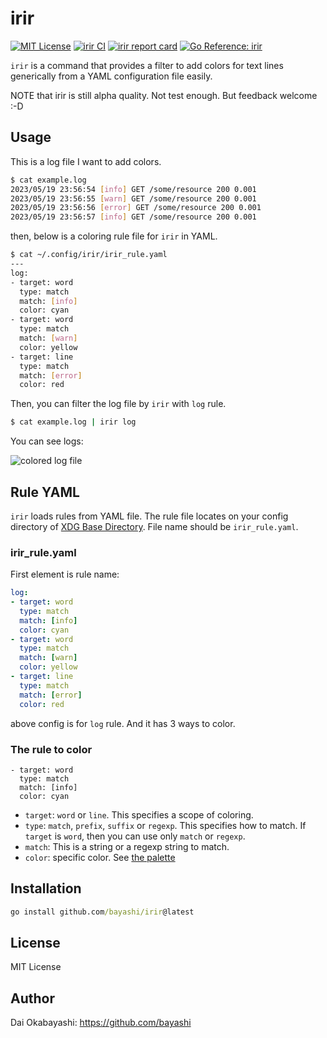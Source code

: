 # irir

<a href="https://github.com/bayashi/irir/blob/main/LICENSE" title="irir License"><img src="https://img.shields.io/badge/LICENSE-MIT-GREEN.png" alt="MIT License"></a>
<a href="https://github.com/bayashi/irir/actions" title="irir CI"><img src="https://github.com/bayashi/irir/workflows/main/badge.svg" alt="irir CI"></a>
<a href="https://goreportcard.com/report/github.com/bayashi/irir" title="irir report card" target="_blank"><img src="https://goreportcard.com/badge/github.com/bayashi/irir" alt="irir report card"></a>
<a href="https://pkg.go.dev/github.com/bayashi/irir" title="Go irir package reference" target="_blank"><img src="https://pkg.go.dev/badge/github.com/bayashi/irir.svg" alt="Go Reference: irir"></a>

`irir` is a command that provides a filter to add colors for text lines generically from a YAML configuration file easily.

NOTE that irir is still alpha quality. Not test enough. But feedback welcome :-D

## Usage

This is a log file I want to add colors.

```sh
$ cat example.log
2023/05/19 23:56:54 [info] GET /some/resource 200 0.001
2023/05/19 23:56:55 [warn] GET /some/resource 200 0.001
2023/05/19 23:56:56 [error] GET /some/resource 200 0.001
2023/05/19 23:56:57 [info] GET /some/resource 200 0.001
```

then, below is a coloring rule file for `irir` in YAML.

```sh
$ cat ~/.config/irir/irir_rule.yaml
---
log:
- target: word
  type: match
  match: [info]
  color: cyan
- target: word
  type: match
  match: [warn]
  color: yellow
- target: line
  type: match
  match: [error]
  color: red
```

Then, you can filter the log file by `irir` with `log` rule.

```sh
$ cat example.log | irir log
```

You can see logs:

![colored log file](https://user-images.githubusercontent.com/42190/239714614-fa153eec-a47d-49c8-a5c2-f70dfce97838.png)

## Rule YAML

`irir` loads rules from YAML file. The rule file locates on your config directory of [XDG Base Directory](https://specifications.freedesktop.org/basedir-spec/basedir-spec-latest.html). File name should be `irir_rule.yaml`.

### irir_rule.yaml

First element is rule name:

```yaml
log:
- target: word
  type: match
  match: [info]
  color: cyan
- target: word
  type: match
  match: [warn]
  color: yellow
- target: line
  type: match
  match: [error]
  color: red
```

above config is for `log` rule. And it has 3 ways to color.

### The rule to color

```
- target: word
  type: match
  match: [info]
  color: cyan
```

* `target`: `word` or `line`. This specifies a scope of coloring.
* `type`: `match`, `prefix`, `suffix` or `regexp`. This specifies how to match. If `target` is `word`, then you can use only `match` or `regexp`.
* `match`: This is a string or a regexp string to match.
* `color`: specific color. See [the palette](https://github.com/bayashi/irir/blob/main/color_palette.go)

## Installation

```cmd
go install github.com/bayashi/irir@latest
```

## License

MIT License

## Author

Dai Okabayashi: https://github.com/bayashi

